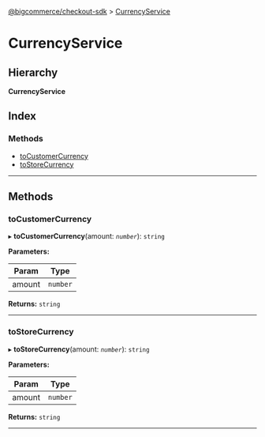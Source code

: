 [@bigcommerce/checkout-sdk](../README.md) > [CurrencyService](../classes/currencyservice.md)

# CurrencyService

## Hierarchy

**CurrencyService**

## Index

### Methods

* [toCustomerCurrency](currencyservice.md#tocustomercurrency)
* [toStoreCurrency](currencyservice.md#tostorecurrency)

---

## Methods

<a id="tocustomercurrency"></a>

###  toCustomerCurrency

▸ **toCustomerCurrency**(amount: *`number`*): `string`

**Parameters:**

| Param | Type |
| ------ | ------ |
| amount | `number` |

**Returns:** `string`

___
<a id="tostorecurrency"></a>

###  toStoreCurrency

▸ **toStoreCurrency**(amount: *`number`*): `string`

**Parameters:**

| Param | Type |
| ------ | ------ |
| amount | `number` |

**Returns:** `string`

___


